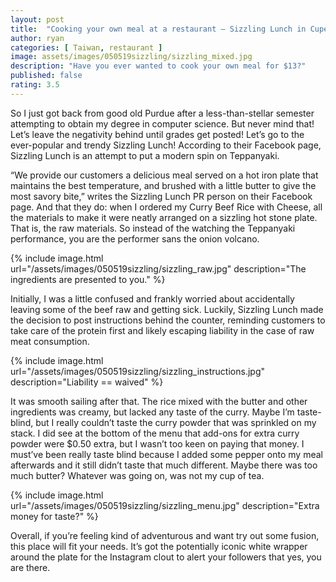 ```yaml
---
layout: post
title:  "Cooking your own meal at a restaurant – Sizzling Lunch in Cupertino, CA"
author: ryan
categories: [ Taiwan, restaurant ]
image: assets/images/050519sizzling/sizzling_mixed.jpg
description: "Have you ever wanted to cook your own meal for $13?"
published: false
rating: 3.5
---
```


So I just got back from good old Purdue after a less-than-stellar semester attempting to obtain my degree in computer science. But never mind that! Let’s leave the negativity behind until grades get posted! Let’s go to the ever-popular and trendy Sizzling Lunch! According to their Facebook page, Sizzling Lunch is an attempt to put a modern spin on Teppanyaki.

“We provide our customers a delicious meal served on a hot iron plate that maintains the best temperature, and brushed with a little butter to give the most savory bite,” writes the Sizzling Lunch PR person on their Facebook page. And that they do: when I ordered my Curry Beef Rice with Cheese, all the materials to make it were neatly arranged on a sizzling hot stone plate. That is, the raw materials. So instead of the watching the Teppanyaki performance, you are the performer sans the onion volcano.

{% include image.html url="/assets/images/050519sizzling/sizzling_raw.jpg" description="The ingredients are presented to you." %}

Initially, I was a little confused and frankly worried about accidentally leaving some of the beef raw and getting sick. Luckily, Sizzling Lunch made the decision to post instructions behind the counter, reminding customers to take care of the protein first and likely escaping liability in the case of raw meat consumption.	

{% include image.html url="/assets/images/050519sizzling/sizzling_instructions.jpg" description="Liability == waived" %}

It was smooth sailing after that. The rice mixed with the butter and other ingredients was creamy, but lacked any taste of the curry. Maybe I’m taste-blind, but I really couldn’t taste the curry powder that was sprinkled on my stack. I did see at the bottom of the menu that add-ons for extra curry powder were $0.50 extra, but I wasn’t too keen on paying that money. I must’ve been really taste blind because I added some pepper onto my meal afterwards and it still didn’t taste that much different. Maybe there was too much butter? Whatever was going on, was not my cup of tea.

{% include image.html url="/assets/images/050519sizzling/sizzling_menu.jpg" description="Extra money for taste?" %}

Overall, if you’re feeling kind of adventurous and want try out some fusion, this place will fit your needs. It’s got the potentially iconic white wrapper around the plate for the Instagram clout to alert your followers that yes, you are there.


